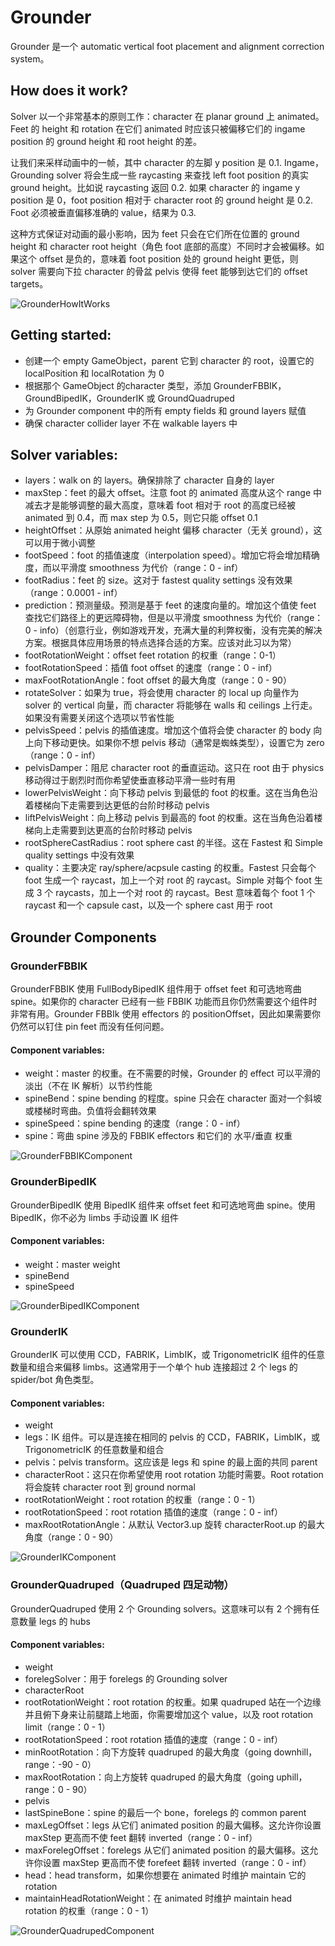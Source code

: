 # Grounder

Grounder 是一个 automatic vertical foot placement and alignment correction system。

## How does it work?

Solver 以一个非常基本的原则工作：character 在 planar ground 上 animated。Feet 的 height 和 rotation 在它们 animated 时应该只被偏移它们的 ingame position 的 ground height 和 root height 的差。

让我们来采样动画中的一帧，其中 character 的左脚 y position 是 0.1. Ingame，Grounding solver 将会生成一些 raycasting 来查找 left foot position 的真实 ground height。比如说 raycasting 返回 0.2. 如果 character 的 ingame y position 是 0，foot position 相对于 character root 的 ground height 是 0.2. Foot 必须被垂直偏移准确的 value，结果为 0.3.

这种方式保证对动画的最小影响，因为 feet 只会在它们所在位置的 ground height 和 character root height（角色 foot 底部的高度）不同时才会被偏移。如果这个 offset 是负的，意味着 foot position 处的 ground height 更低，则 solver 需要向下拉 character 的骨盆 pelvis 使得 feet 能够到达它们的 offset targets。

![GrounderHowItWorks](Image/GrounderHowItWorks.png)

## Getting started:

- 创建一个 empty GameObject，parent 它到 character 的 root，设置它的 localPosition 和 localRotation 为 0
- 根据那个 GameObject 的character 类型，添加 GrounderFBBIK，GroundBipedIK，GrounderIK 或 GroundQuadruped
- 为 Grounder component 中的所有 empty fields 和 ground layers 赋值
- 确保 character collider layer 不在 walkable layers 中

## Solver variables:

- layers：walk on 的 layers。确保排除了 character 自身的 layer
- maxStep：feet 的最大 offset。注意 foot 的 animated 高度从这个 range 中减去才是能够调整的最大高度，意味着 foot 相对于 root 的高度已经被 animated 到 0.4，而 max step 为 0.5，则它只能 offset 0.1
- heightOffset：从原始 animated height 偏移 character（无关 ground），这可以用于微小调整
- footSpeed：foot 的插值速度（interpolation speed）。增加它将会增加精确度，而以平滑度 smoothness 为代价（range：0 - inf）
- footRadius：feet 的 size。这对于 fastest quality settings 没有效果（range：0.0001 - inf）
- prediction：预测量级。预测是基于 feet 的速度向量的。增加这个值使 feet 查找它们路径上的更远障碍物，但是以平滑度 smoothness 为代价（range：0 - info）（创意行业，例如游戏开发，充满大量的利弊权衡，没有完美的解决方案。根据具体应用场景的特点选择合适的方案。应该对此习以为常） 
- footRotationWeight：offset feet rotation 的权重（range：0-1）
- footRotationSpeed：插值 foot offset 的速度（range：0 - inf）
- maxFootRotationAngle：foot offset 的最大角度（range：0 - 90）
- rotateSolver：如果为 true，将会使用 character 的 local up 向量作为 solver 的 vertical 向量，而 character 将能够在 walls 和 ceilings 上行走。如果没有需要关闭这个选项以节省性能
- pelvisSpeed：pelvis 的插值速度。增加这个值将会使 character 的 body 向上向下移动更快。如果你不想 pelvis 移动（通常是蜘蛛类型），设置它为 zero（range：0 - inf）
- pelvisDamper：阻尼 character root 的垂直运动。这只在 root 由于 physics 移动得过于剧烈时而你希望使垂直移动平滑一些时有用
- lowerPelvisWeight：向下移动 pelvis 到最低的 foot 的权重。这在当角色沿着楼梯向下走需要到达更低的台阶时移动 pelvis 
- liftPelvisWeight：向上移动 pelvis 到最高的 foot 的权重。这在当角色沿着楼梯向上走需要到达更高的台阶时移动 pelvis 
- rootSphereCastRadius：root sphere cast 的半径。这在 Fastest 和 Simple quality settings 中没有效果
- quality：主要决定 ray/sphere/acpsule casting 的权重。Fastest 只会每个 foot 生成一个 raycast，加上一个对 root 的 raycast。Simple 对每个 foot 生成 3 个 raycasts，加上一个对 root 的 raycast。Best 意味着每个 foot 1 个 raycast 和一个 capsule cast，以及一个 sphere cast 用于 root

## Grounder Components

### GrounderFBBIK

GrounderFBBIK 使用 FullBodyBipedIK 组件用于 offset feet 和可选地弯曲 spine。如果你的 character 已经有一些 FBBIK 功能而且你仍然需要这个组件时非常有用。Grounder FBBIk 使用 effectors 的 positionOffset，因此如果需要你仍然可以钉住 pin feet 而没有任何问题。

#### Component variables:

- weight：master 的权重。在不需要的时候，Grounder 的 effect 可以平滑的淡出（不在 IK 解析）以节约性能
- spineBend：spine bending 的程度。spine 只会在 character 面对一个斜坡或楼梯时弯曲。负值将会翻转效果
- spineSpeed：spine bending 的速度（range：0 - inf）
- spine：弯曲 spine 涉及的 FBBIK effectors 和它们的 水平/垂直 权重

![GrounderFBBIKComponent](Image/GrounderFBBIKComponent.png)

### GrounderBipedIK

GrounderBipedIK 使用 BipedIK 组件来 offset feet 和可选地弯曲 spine。使用 BipedIK，你不必为 limbs 手动设置 IK 组件

#### Component variables:

- weight：master weight
- spineBend
- spineSpeed

![GrounderBipedIKComponent](Image/GrounderBipedIKComponent.png)

### GrounderIK

GrounderIK 可以使用 CCD，FABRIK，LimbIK，或 TrigonometricIK 组件的任意数量和组合来偏移 limbs。这通常用于一个单个 hub 连接超过 2 个 legs 的 spider/bot 角色类型。

#### Component variables:

- weight 
- legs：IK 组件。可以是连接在相同的 pelvis 的 CCD，FABRIK，LimbIK，或 TrigonometricIK 的任意数量和组合
- pelvis：pelvis transform。这应该是 legs 和 spine 的最上面的共同 parent
- characterRoot：这只在你希望使用 root rotation 功能时需要。Root rotation 将会旋转 character root 到 ground normal
- rootRotationWeight：root rotation 的权重（range：0 - 1）
- rootRotationSpeed：root rotation 插值的速度（range：0 - inf）
- maxRootRotationAngle：从默认 Vector3.up 旋转 characterRoot.up 的最大角度（range：0 - 90）

![GrounderIKComponent](Image/GrounderIKComponent.png)

### GrounderQuadruped（Quadruped 四足动物）

GrounderQuadruped 使用 2 个 Grounding solvers。这意味可以有 2 个拥有任意数量 legs 的 hubs 

#### Component variables:

- weight
- forelegSolver：用于 forelegs 的 Grounding solver
- characterRoot
- rootRotationWeight：root rotation 的权重。如果 quadruped 站在一个边缘并且俯下身来让前腿踏上地面，你需要增加这个 value，以及 root rotation limit（range：0 - 1）
- rootRotationSpeed：root rotation 插值的速度（range：0 - inf）
- minRootRotation：向下方旋转 quadruped 的最大角度（going downhill，range：-90 - 0）
- maxRootRotation：向上方旋转 quadruped 的最大角度（going uphill，range：0 - 90）
- pelvis
- lastSpineBone：spine 的最后一个 bone，forelegs 的 common parent
- maxLegOffset：legs 从它们 animated position 的最大偏移。这允许你设置 maxStep 更高而不使 feet 翻转 inverted（range：0 - inf）
- maxForelegOffset：forelegs 从它们 animated position 的最大偏移。这允许你设置 maxStep 更高而不使 forefeet 翻转 inverted（range：0 - inf）
- head：head transform，如果你想要在 animated 时维护 maintain 它的 rotation
- maintainHeadRotationWeight：在 animated 时维护 maintain head rotation 的权重（range：0 - 1）

![GrounderQuadrupedComponent](Image/GrounderQuadrupedComponent.png)
